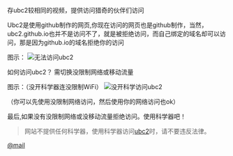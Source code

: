 存ubc2较相同的视频，提供访问猎奇的伙伴们访问

Ubc2是使用github制作的网页,你现在访问的网页也是github制作，当然，ubc2.github.io也并不是访问不了，就是被拒绝访问，而自己绑定的域名却可以访问，那是因为github.io的域名拒绝你的访问
 
 图示：
 ![无法访问ubc2](//ubc2.suibbs.online/img/Screenshot_2020-12-26-10-43-13-344_mark.via.jpg)
 
 如何访问ubc2？
 需切换没限制网络或移动流量
 
 图示：（没开科学器连没限制WiFi）
![没开科学访问ubc2](//ubc2.suibbs.online/img/Screenshot_2020-12-26-11-04-28-435_mark.via.jpg)

（你可以先使用没限制网络访问，然后使用你的网络访问也ok）

最后,如果没有没限制网络或没移动流量拒绝访问。使用科学器吧！
> 网站不提供任何科学器，使用科学器访问[ubc2](//ubc2.github.io/links/meun.html)时，请不要违反法律。

[@mail](mailto:mc26646@163.com)

